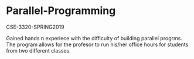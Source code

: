# Parallel-Programming
CSE-3320-SPRING2019

Gained hands n experiece with the difficulty of building parallel progrms.
The program allows for the profesor to run his/her office hours for students 
from two different classes.
